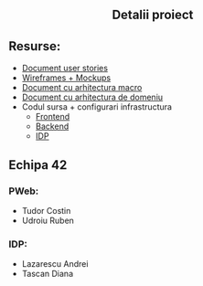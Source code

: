 ## <p align="center">Detalii proiect</p>

## Resurse:

  - [Document user stories](https://github.com/ProgWeb-IDP/help-a-refugee/blob/main/UserStories.md)
  - [Wireframes + Mockups](https://www.figma.com/file/oXUTCSNQ54r7OG8g2ToQPY/PWeb-Project?node-id=21%3A24)
  - [Document cu arhitectura macro](https://github.com/ProgWeb-IDP/help-a-refugee/blob/main/MacroArhitecture.md)
  - [Document cu arhitectura de domeniu](https://github.com/ProgWeb-IDP/help-a-refugee/blob/main/DomainArhitecture.md)
  - Codul sursa + configurari infrastructura
    - [Frontend](https://github.com/ProgWeb-IDP/pweb.ui)
    - [Backend](https://github.com/ProgWeb-IDP/pweb.api)
    - [IDP](https://github.com/ProgWeb-IDP/idp)

## Echipa 42

### PWeb:
 - Tudor Costin
 - Udroiu Ruben

### IDP:
 - Lazarescu Andrei
 - Tascan Diana
